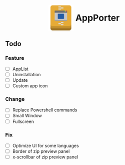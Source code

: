 # <h1 align="center"><img style="vertical-align:middle" src="./src/assets/appporter.svg" width=80 height=80> <span style="vertical-align:middle">AppPorter</span></h1>

## Todo

### Feature

- [ ] AppList
- [ ] Uninstallation
- [ ] Update
- [ ] Custom app icon

### Change

- [ ] Replace Powershell commands
- [ ] Small Window
- [ ] Fullscreen

### Fix

- [ ] Optimize UI for some languages
- [ ] Border of zip preview panel
- [ ] x-scrollbar of zip preview panel
